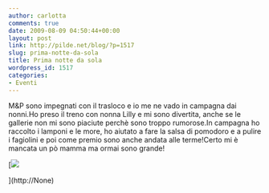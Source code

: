 ```yaml
---
author: carlotta
comments: true
date: 2009-08-09 04:50:44+00:00
layout: post
link: http://pilde.net/blog/?p=1517
slug: prima-notte-da-sola
title: Prima notte da sola
wordpress_id: 1517
categories:
- Eventi
---
```


M&P sono impegnati con il trasloco e io me ne vado in campagna dai nonni.Ho preso il treno con nonna Lilly e mi sono divertita, anche se le gallerie non mi sono piaciute perchè sono troppo rumorose.In campagna ho raccolto i lamponi e le more, ho aiutato a fare la salsa di pomodoro e a pulire i fagiolini e poi come premio sono anche andata alle terme!Certo mi è mancata un pò mamma ma ormai sono grande!

[![]({{baseurl}}/uploads/2009/08/treno.jpg)


](http://None)



